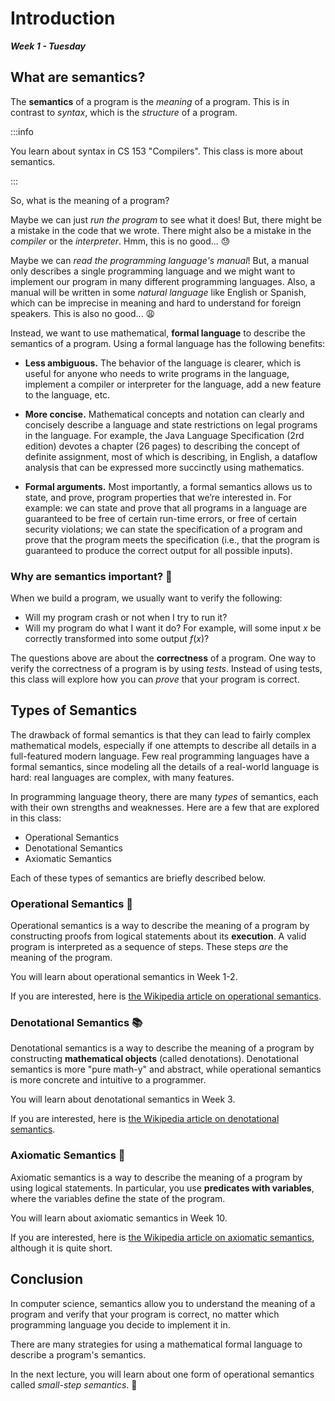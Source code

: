---
---

# Introduction

***Week 1 - Tuesday***

## What are semantics?

The **semantics** of a program is the _meaning_ of a program. This is in contrast to _syntax_, which is the _structure_ of a program.

:::info

You learn about syntax in CS 153 "Compilers". This class is more about semantics.

:::

So, what is the meaning of a program?

Maybe we can just _run the program_ to see what it does! But, there might be a mistake in the code that we wrote. There might also be a mistake in the _compiler_ or the _interpreter_. Hmm, this is no good... :sweat:

Maybe we can _read the programming language's manual_! But, a manual only describes a single programming language and we might want to implement our program in many different programming languages. Also, a manual will be written in some _natural language_ like English or Spanish, which can be imprecise in meaning and hard to understand for foreign speakers. This is also no good... :weary:

Instead, we want to use mathematical, **formal language** to describe the semantics of a program. Using a formal language has the following benefits:

* **Less ambiguous.** The behavior of the language is clearer, which is useful for anyone who needs to write programs in the language, implement a compiler or interpreter for the language, add a new feature to the language, etc.

* **More concise.** Mathematical concepts and notation can clearly and concisely describe a language and state restrictions on legal programs in the language. For example, the Java Language Specification (2rd edition) devotes a chapter (26 pages) to describing the concept of definite assignment, most of which is describing, in English, a dataflow analysis that can be expressed more succinctly using mathematics.

* **Formal arguments.** Most importantly, a formal semantics allows us to state, and prove, program properties that we’re interested in. For example: we can state and prove that all programs in a language are guaranteed to be free of certain run-time errors, or free of certain security violations; we can state the specification of a program and prove that the program meets the specification (i.e., that
the program is guaranteed to produce the correct output for all possible inputs).

### Why are semantics important? :shrug:

When we build a program, we usually want to verify the following:

* Will my program crash or not when I try to run it?
* Will my program do what I want it do? For example, will some input $x$ be correctly transformed into some output $f(x)$?

The questions above are about the **correctness** of a program. One way to verify the correctness of a program is by using _tests_. Instead of using tests, this class will explore how you can _prove_ that your program is correct.

## Types of Semantics

The drawback of formal semantics is that they can lead to fairly complex mathematical models, especially if one attempts to describe all details in a full-featured modern language. Few real programming languages have a formal semantics, since modeling all the details of a real-world language is hard: real languages are complex, with many features.

In programming language theory, there are many _types_ of semantics, each with their own strengths and weaknesses. Here are a few that are explored in this class:

* Operational Semantics
* Denotational Semantics
* Axiomatic Semantics

Each of these types of semantics are briefly described below.

### Operational Semantics :floppy_disk:

Operational semantics is a way to describe the meaning of a program by constructing proofs from logical statements about its __execution__. A valid program is interpreted as a sequence of steps. These steps _are_ the meaning of the program.

You will learn about operational semantics in Week 1-2.

If you are interested, here is [the Wikipedia article on operational semantics](https://en.wikipedia.org/wiki/Operational_semantics).

### Denotational Semantics :books:

Denotational semantics is a way to describe the meaning of a program by constructing **mathematical objects** (called denotations). Denotational semantics is more "pure math-y" and abstract, while operational semantics is more concrete and intuitive to a programmer.

You will learn about denotational semantics in Week 3.

If you are interested, here is [the Wikipedia article on denotational semantics](https://en.wikipedia.org/wiki/Denotational_semantics).

### Axiomatic Semantics :brain:

Axiomatic semantics is a way to describe the meaning of a program by using logical statements. In particular, you use **predicates with variables**, where the variables define the state of the program.

You will learn about axiomatic semantics in Week 10.

If you are interested, here is [the Wikipedia article on axiomatic semantics](https://en.wikipedia.org/wiki/Axiomatic_semantics), although it is quite short.

## Conclusion

In computer science, semantics allow you to understand the meaning of a program and verify that your program is correct, no matter which programming language you decide to implement it in.

There are many strategies for using a mathematical formal language to describe a program's semantics.

In the next lecture, you will learn about one form of operational semantics called _small-step semantics_. :baby:
